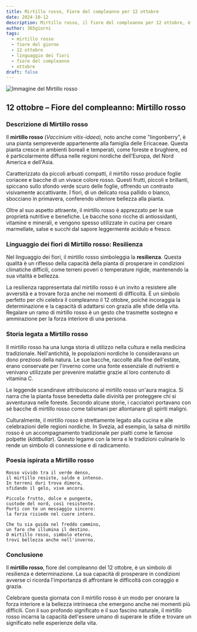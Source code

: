 ```yaml
---
title: Mirtillo rosso, Fiore del compleanno per 12 ottobre
date: 2024-10-12
description: Mirtillo rosso, il fiore del compleanno per 12 ottobre, è il simbolo di Resilienza. Scopri il suo significato unico, le storie affascinanti e la poesia che celebra la sua bellezza.
author: 365giorni
tags:
  - mirtillo rosso
  - fiore del giorno
  - 12 ottobre
  - linguaggio dei fiori
  - fiore del compleanno
  - ottobre
draft: false
---
```


![Immagine del Mirtillo rosso](https://cdn.pixabay.com/photo/2018/12/24/21/48/lingonberry-twig-3893546_1280.jpg)


## 12 ottobre – Fiore del compleanno: Mirtillo rosso

### Descrizione di Mirtillo rosso

Il **mirtillo rosso** (_Vaccinium vitis-idaea_), noto anche come "lingonberry", è una pianta sempreverde appartenente alla famiglia delle Ericaceae. Questa pianta cresce in ambienti boreali e temperati, come foreste e brughiere, ed è particolarmente diffusa nelle regioni nordiche dell'Europa, del Nord America e dell'Asia.

Caratterizzato da piccoli arbusti compatti, il mirtillo rosso produce foglie coriacee e bacche di un vivace colore rosso. Questi frutti, piccoli e brillanti, spiccano sullo sfondo verde scuro delle foglie, offrendo un contrasto visivamente accattivante. I fiori, di un delicato rosa pallido o bianco, sbocciano in primavera, conferendo ulteriore bellezza alla pianta.

Oltre al suo aspetto attraente, il mirtillo rosso è apprezzato per le sue proprietà nutritive e benefiche. Le bacche sono ricche di antiossidanti, vitamine e minerali, e vengono spesso utilizzate in cucina per creare marmellate, salse e succhi dal sapore leggermente acidulo e fresco.

### Linguaggio dei fiori di Mirtillo rosso: Resilienza

Nel linguaggio dei fiori, il mirtillo rosso simboleggia la **resilienza**. Questa qualità è un riflesso della capacità della pianta di prosperare in condizioni climatiche difficili, come terreni poveri o temperature rigide, mantenendo la sua vitalità e bellezza.

La resilienza rappresentata dal mirtillo rosso è un invito a resistere alle avversità e a trovare forza anche nei momenti di difficoltà. È un simbolo perfetto per chi celebra il compleanno il 12 ottobre, poiché incoraggia la determinazione e la capacità di adattarsi con grazia alle sfide della vita. Regalare un ramo di mirtillo rosso è un gesto che trasmette sostegno e ammirazione per la forza interiore di una persona.

### Storia legata a Mirtillo rosso

Il mirtillo rosso ha una lunga storia di utilizzo nella cultura e nella medicina tradizionale. Nell'antichità, le popolazioni nordiche lo consideravano un dono prezioso della natura. Le sue bacche, raccolte alla fine dell'estate, erano conservate per l'inverno come una fonte essenziale di nutrienti e venivano utilizzate per prevenire malattie grazie al loro contenuto di vitamina C.

Le leggende scandinave attribuiscono al mirtillo rosso un'aura magica. Si narra che la pianta fosse benedetta dalle divinità per proteggere chi si avventurava nelle foreste. Secondo alcune storie, i cacciatori portavano con sé bacche di mirtillo rosso come talismani per allontanare gli spiriti maligni.

Culturalmente, il mirtillo rosso è strettamente legato alla cucina e alle celebrazioni delle regioni nordiche. In Svezia, ad esempio, la salsa di mirtillo rosso è un accompagnamento tradizionale per piatti come le famose polpette (_köttbullar_). Questo legame con la terra e le tradizioni culinarie lo rende un simbolo di connessione e di radicamento.

### Poesia ispirata a Mirtillo rosso

```
Rosso vivido tra il verde denso,  
il mirtillo resiste, saldo e intenso.  
In terreni duri trova dimora,  
sfidando il gelo, vive ancora.  

Piccolo frutto, dolce e pungente,  
custode del nord, così resistente.  
Porti con te un messaggio sincero:  
la forza risiede nel cuore intero.  

Che tu sia guida nel freddo cammino,  
un faro che illumina il destino.  
O mirtillo rosso, simbolo eterno,  
trovi bellezza anche nell'inverno.  
```

### Conclusione

Il **mirtillo rosso**, fiore del compleanno del 12 ottobre, è un simbolo di resilienza e determinazione. La sua capacità di prosperare in condizioni avverse ci ricorda l'importanza di affrontare le difficoltà con coraggio e grazia.

Celebrare questa giornata con il mirtillo rosso è un modo per onorare la forza interiore e la bellezza intrinseca che emergono anche nei momenti più difficili. Con il suo profondo significato e il suo fascino naturale, il mirtillo rosso incarna la capacità dell'essere umano di superare le sfide e trovare un significato nelle esperienze della vita.